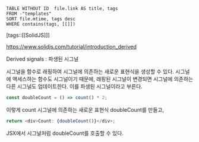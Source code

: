 <!--Basic Template V0.0.2 Start -->
```dataview
TABLE WITHOUT ID  file.link AS title, tags
FROM -"templates"
SORT file.mtime, tags desc
WHERE contains(tags, [[]])
```
<!--Basic Template V0.0.2 End -->
[tags::[[SolidJS]]]

https://www.solidjs.com/tutorial/introduction_derived

Derived signals : 파생된 시그널

시그널을 함수로 래핑하여 시그널에 의존하는 새로운 표현식을 생성할 수 있다. 시그널에 액세스하는 함수도 시그널이기 때문에, 래핑된 시그널이 변경되면 시그널에 의존하는 다른 시그널도 업데이트한다. 이를 파생된 시그널이라고 부른다.

```ts
const doubleCount = () => count() * 2;
```

이렇게 count 시그널에 의존하는 새로운 표현식 doubleCount를 만들고,

```ts
return <div>Count: {doubleCount()}</div>;
```

JSX에서 시그널처럼 doubleCount를 호출할 수 있다.

